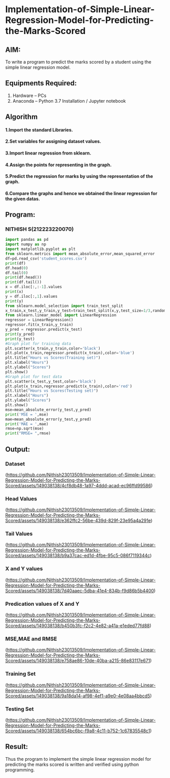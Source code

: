 # Implementation-of-Simple-Linear-Regression-Model-for-Predicting-the-Marks-Scored

## AIM:
To write a program to predict the marks scored by a student using the simple linear regression model.
## Equipments Required:
1. Hardware – PCs
2. Anaconda – Python 3.7 Installation / Jupyter notebook

## Algorithm
#### 1.Import the standard Libraries. 
#### 2.Set variables for assigning dataset values. 
#### 3.Import linear regression from sklearn. 
#### 4.Assign the points for representing in the graph. 
#### 5.Predict the regression for marks by using the representation of the graph. 
#### 6.Compare the graphs and hence we obtained the linear regression for the given datas.
## Program:
### NITHISH S(212223220070)
```py
import pandas as pd
import numpy as np
import matplotlib.pyplot as plt
from sklearn.metrics import mean_absolute_error,mean_squared_error
df=pd.read_csv('student_scores.csv')
print(df)
df.head(0)
df.tail(0)
print(df.head())
print(df.tail())
x = df.iloc[:,:-1].values
print(x)
y = df.iloc[:,1].values
print(y)
from sklearn.model_selection import train_test_split
x_train,x_test,y_train,y_test=train_test_split(x,y,test_size=1/3,random_state=0)
from sklearn.linear_model import LinearRegression
regressor = LinearRegression()
regressor.fit(x_train,y_train)
y_pred = regressor.predict(x_test)
print(y_pred)
print(y_test)
#Graph plot for training data
plt.scatter(x_train,y_train,color='black')
plt.plot(x_train,regressor.predict(x_train),color='blue')
plt.title("Hours vs Scores(Training set)")
plt.xlabel("Hours")
plt.ylabel("Scores")
plt.show()
#Graph plot for test data
plt.scatter(x_test,y_test,color='black')
plt.plot(x_train,regressor.predict(x_train),color='red')
plt.title("Hours vs Scores(Testing set)")
plt.xlabel("Hours")
plt.ylabel("Scores")
plt.show()
mse=mean_absolute_error(y_test,y_pred)
print('MSE = ',mse)
mae=mean_absolute_error(y_test,y_pred)
print('MAE = ',mae)
rmse=np.sqrt(mse)
print("RMSE= ",rmse)
```
## Output:
### Dataset
(https://github.com/Nithish23013509/Implementation-of-Simple-Linear-Regression-Model-for-Predicting-the-Marks-Scored/assets/149038138/4cf8db48-1a97-4ddd-acad-ec96ffd99586)

### Head Values
(https://github.com/Nithish23013509/Implementation-of-Simple-Linear-Regression-Model-for-Predicting-the-Marks-Scored/assets/149038138/e362ffc2-56be-439d-829f-23e95a4a291e)

### Tail Values
(https://github.com/Nithish23013509/Implementation-of-Simple-Linear-Regression-Model-for-Predicting-the-Marks-Scored/assets/149038138/b9a37cac-ed1d-4fbe-95c5-086f7119344c)

### X and Y values
(https://github.com/Nithish23013509/Implementation-of-Simple-Linear-Regression-Model-for-Predicting-the-Marks-Scored/assets/149038138/7d40aaec-5dba-41e4-834b-f9d86b5b4400)

### Predication values of X and Y
(https://github.com/Nithish23013509/Implementation-of-Simple-Linear-Regression-Model-for-Predicting-the-Marks-Scored/assets/149038138/b450b3fc-f2c2-4e82-a41a-e1eded77fd88)

### MSE,MAE and RMSE
(https://github.com/Nithish23013509/Implementation-of-Simple-Linear-Regression-Model-for-Predicting-the-Marks-Scored/assets/149038138/e758ae86-10de-40ba-a215-86e83117e671)

### Training Set
(https://github.com/Nithish23013509/Implementation-of-Simple-Linear-Regression-Model-for-Predicting-the-Marks-Scored/assets/149038138/9a18da14-af98-4ef1-a9e0-4e08aa4bbcd5)

### Testing Set
(https://github.com/Nithish23013509/Implementation-of-Simple-Linear-Regression-Model-for-Predicting-the-Marks-Scored/assets/149038138/654bc6bc-f9a8-4c11-b752-1c67835548c1)

## Result:
Thus the program to implement the simple linear regression model for predicting the marks scored is written and verified using python programming.
